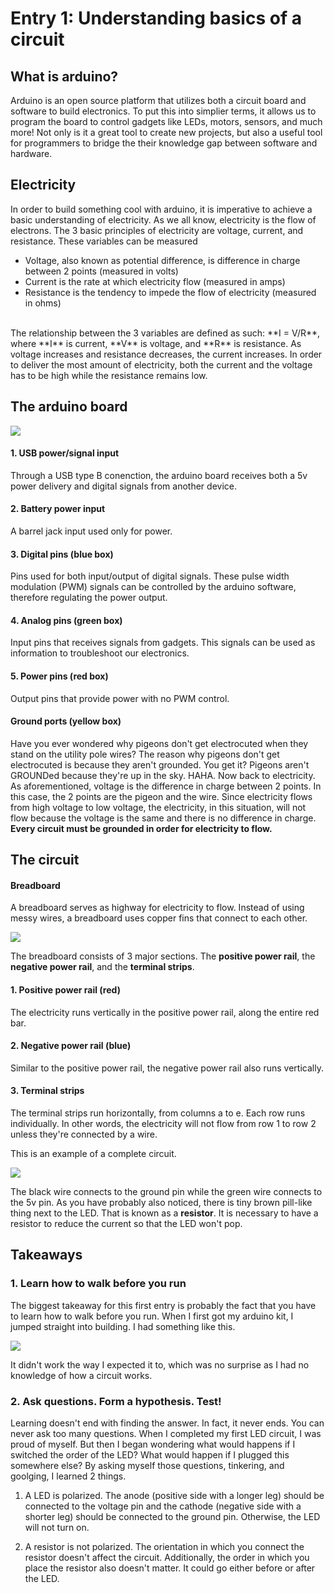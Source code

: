 <!--https://learn.sparkfun.com/tutorials/voltage-current-resistance-and-ohms-law-->

# Entry 1: Understanding basics of a circuit

## What is arduino?
Arduino is an open source platform that utilizes both a circuit board and software to build electronics. 
To put this into simplier terms, it allows us to program the board to control gadgets like 
LEDs, motors, sensors, and much more! 
Not only is it a great tool to create new projects, 
but also a useful tool for programmers to bridge the their knowledge gap between software and hardware. 

## Electricity

In order to build something cool with arduino, it is imperative to achieve a basic understanding of electricity.
As we all know, electricity is the flow of electrons. The 3 basic principles of electricity are voltage, current, and resistance. 
These variables can be measured 
* Voltage, also known as potential difference, is difference in charge between 2 points (measured in volts)
* Current is the rate at which electricity flow (measured in amps)
* Resistance is the tendency to impede the flow of electricity (measured in ohms)           
<br/>
The relationship between the 3 variables are defined as such:
**I = V/R**, where **I** is current, **V** is voltage, and **R** is resistance.
As voltage increases and resistance decreases, the current increases. 
In order to deliver the most amount of electricity, 
both the current and the voltage has to be high while the resistance remains low.

## The arduino board

<img src="../images/arduino_board.jpg"/>

#### 1. USB power/signal input
Through a USB type B conenction, the arduino board receives both a 5v power delivery and digital signals from another device.  

#### 2. Battery power input
A barrel jack input used only for power. 

#### 3. Digital pins (blue box)
Pins used for both input/output of digital signals. These pulse width modulation (PWM) signals can be controlled 
by the arduino software, therefore regulating the power output. 

#### 4. Analog pins (green box)
Input pins that receives signals from gadgets. This signals can be used as information to troubleshoot our electronics. 

#### 5. Power pins (red box)
Output pins that provide power with no PWM control. 

#### Ground ports (yellow box)
Have you ever wondered why pigeons don't get electrocuted when they stand on the utility pole wires?
The reason why pigeons don't get electrocuted is because they aren't grounded. You get it? Pigeons aren't GROUNDed because they're up in the sky. HAHA. 
Now back to electricity. As aforementioned, voltage is the difference in charge between 2 points.
In this case, the 2 points are the pigeon and the wire. 
Since electricity flows from high voltage to low voltage, 
the electricity, in this situation, will not flow because 
the voltage is the same and there is no difference in charge. 
**Every circuit must be grounded in order for electricity to flow.** 


## The circuit

#### Breadboard
A breadboard serves as highway for electricity to flow. Instead of using messy wires, a breadboard uses copper fins that connect to each other. 

<img src="../images/breadboard.jpg"/>

The breadboard consists of 3 major sections. The **positive power rail**, the **negative power rail**, and the **terminal strips**.
#### 1. Positive power rail (red)
The electricity runs vertically in the positive power rail, along the entire red bar.

#### 2. Negative power rail (blue)
Similar to the positive power rail, the negative power rail also runs vertically. 

#### 3. Terminal strips 
The terminal strips run horizontally, from columns a to e. Each row runs individually. 
In other words, the electricity will not flow from row 1 to row 2 unless they're connected by a wire. 

This is an example of a complete circuit.

<img src="../images/full_circuit.jpg"/>

The black wire connects to the ground pin while the green wire connects to the 5v pin. 
As you have probably also noticed, there is tiny brown pill-like thing next to the LED. That is known as a **resistor**. 
It is necessary to have a resistor to reduce the current so that the LED won't pop.

## Takeaways

### 1. Learn how to walk before you run
The biggest takeaway for this first entry is probably the fact that you have to learn how to walk before you run. 
When I first got my arduino kit, I jumped straight into building. I had something like this. 

<img src="../images/takeaway.jpg"/>

It didn't work the way I expected it to, which was no surprise as I had no knowledge of how a circuit works. 

### 2. Ask questions. Form a hypothesis. Test!

Learning doesn't end with finding the answer. In fact, it never ends. You can never ask too many questions. 
When I completed my first LED circuit, I was proud of myself. 
But then I began wondering what would happens if I switched the order of the LED? 
What would happen if I plugged this somewhere else?
By asking myself those questions, tinkering, and goolging, I learned 2 things. 

1. A LED is polarized. The anode (positive side with a longer leg) should be connected to the voltage pin 
and the cathode (negative side with a shorter leg) should be connected to the ground pin. Otherwise, the LED will not turn on.

2. A resistor is not polarized. The orientation in which you connect the resistor doesn't affect the circuit. 
Additionally, the order in which you place the resistor also doesn't matter. It could go either before or after the LED.








